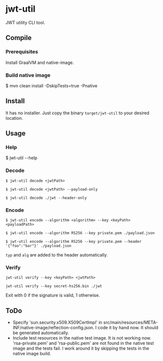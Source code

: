 # jwt-util
JWT utility CLI tool.

## Compile

### Prerequisites

Install GraalVM and native-image.

### Build native image

$ mvn clean install -DskipTests=true -Pnative

## Install

It has no installer. Just copy the binary `target/jwt-util` to your desired location.

## Usage

### Help

$ jwt-util --help

### Decode

```
$ jwt-util decode <jwtPath>

$ jwt-util decode <jwtPath> --payload-only

$ jwt-util decode ./jwt --header-only
```

### Encode

```
$ jwt-util encode --algorithm <algorithm> --key <keyPath> <payloadPath>

$ jwt-util encode --algorithm RS256 --key private.pem ./payload.json

$ jwt-util encode --algorithm RS256 --key private.pem --header '{"foo":"bar"}' ./payload.json
```
`typ` and `alg` are added to the header automatically.


### Verify

```
jwt-util verify --key <keyPath> <jwtPath>

jwt-util verify --key secret-hs256.bin ./jwt
```
Exit with 0 if the signature is valid, 1 otherwise.

## ToDo

- Specify 'sun.security.x509.X509CertImpl' in src/main/resources/META-INF/native-image/reflection-config.json. I code it by hand now. It should be generated automatically.
- Include test resources in the native test image. It is not working now. 'rsa-private.pem' and 'rsa-public.pem' are not found in the native test image and the tests fail. I work around it by skipping the tests in the native image build.
